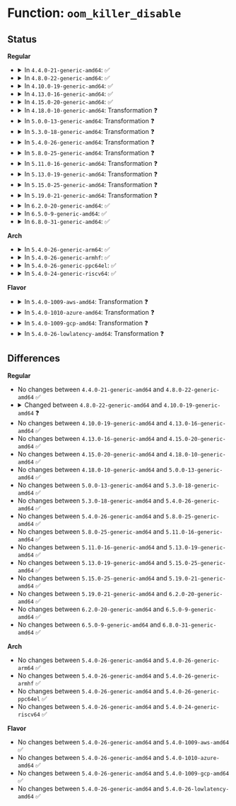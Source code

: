 # Function: <code>oom_killer_disable</code>

## Status
<b>Regular</b>
<ul>
<li>
<details>
<summary>In <code>4.4.0-21-generic-amd64</code>: ✅</summary>

```c
bool oom_killer_disable()
```

```json
{
  "name": "oom_killer_disable",
  "collision_type": "Unique Global",
  "inline_type": "No",
  "funcs": [
    {
      "addr": 18446744071580486336,
      "name": "oom_killer_disable",
      "external": true,
      "loc": "mm/oom_kill.c:458",
      "file": "mm/oom_kill.c",
      "inline": "seen, unknown",
      "caller_inline": [],
      "caller_func": [
        "kernel/power/process.c:freeze_processes"
      ]
    }
  ],
  "symbols": [
    {
      "addr": 18446744071580486336,
      "name": "oom_killer_disable",
      "section": ".text",
      "bind": "STB_GLOBAL",
      "size": 226
    }
  ]
}
```
</details>
</li>
<li>
<details>
<summary>In <code>4.8.0-22-generic-amd64</code>: ✅</summary>

```c
bool oom_killer_disable()
```

```json
{
  "name": "oom_killer_disable",
  "collision_type": "Unique Global",
  "inline_type": "No",
  "funcs": [
    {
      "addr": 18446744071580570032,
      "name": "oom_killer_disable",
      "external": true,
      "loc": "mm/oom_kill.c:711",
      "file": "mm/oom_kill.c",
      "inline": "seen, unknown",
      "caller_inline": [],
      "caller_func": [
        "kernel/power/process.c:freeze_processes"
      ]
    }
  ],
  "symbols": [
    {
      "addr": 18446744071580570032,
      "name": "oom_killer_disable",
      "section": ".text",
      "bind": "STB_GLOBAL",
      "size": 218
    }
  ]
}
```
</details>
</li>
<li>
<details>
<summary>In <code>4.10.0-19-generic-amd64</code>: ✅</summary>

```c
bool oom_killer_disable(long int timeout)
```

```json
{
  "name": "oom_killer_disable",
  "collision_type": "Unique Global",
  "inline_type": "No",
  "funcs": [
    {
      "addr": 18446744071580637664,
      "name": "oom_killer_disable",
      "external": true,
      "loc": "mm/oom_kill.c:709",
      "file": "mm/oom_kill.c",
      "inline": "seen, unknown",
      "caller_inline": [],
      "caller_func": [
        "kernel/power/process.c:freeze_processes"
      ]
    }
  ],
  "symbols": [
    {
      "addr": 18446744071580637664,
      "name": "oom_killer_disable",
      "section": ".text",
      "bind": "STB_GLOBAL",
      "size": 285
    }
  ]
}
```
</details>
</li>
<li>
<details>
<summary>In <code>4.13.0-16-generic-amd64</code>: ✅</summary>

```c
bool oom_killer_disable(long int timeout)
```

```json
{
  "name": "oom_killer_disable",
  "collision_type": "Unique Global",
  "inline_type": "No",
  "funcs": [
    {
      "addr": 18446744071580669728,
      "name": "oom_killer_disable",
      "external": true,
      "loc": "mm/oom_kill.c:713",
      "file": "mm/oom_kill.c",
      "inline": "seen, unknown",
      "caller_inline": [],
      "caller_func": [
        "kernel/power/process.c:freeze_processes"
      ]
    }
  ],
  "symbols": [
    {
      "addr": 18446744071580669728,
      "name": "oom_killer_disable",
      "section": ".text",
      "bind": "STB_GLOBAL",
      "size": 299
    }
  ]
}
```
</details>
</li>
<li>
<details>
<summary>In <code>4.15.0-20-generic-amd64</code>: ✅</summary>

```c
bool oom_killer_disable(long int timeout)
```

```json
{
  "name": "oom_killer_disable",
  "collision_type": "Unique Global",
  "inline_type": "No",
  "funcs": [
    {
      "addr": 18446744071580754784,
      "name": "oom_killer_disable",
      "external": true,
      "loc": "mm/oom_kill.c:737",
      "file": "mm/oom_kill.c",
      "inline": "seen, unknown",
      "caller_inline": [],
      "caller_func": [
        "kernel/power/process.c:freeze_processes"
      ]
    }
  ],
  "symbols": [
    {
      "addr": 18446744071580754784,
      "name": "oom_killer_disable",
      "section": ".text",
      "bind": "STB_GLOBAL",
      "size": 299
    }
  ]
}
```
</details>
</li>
<li>
<details>
<summary>In <code>4.18.0-10-generic-amd64</code>: Transformation ❓</summary>

```c
bool oom_killer_disable(long int timeout)
```

```json
{
  "name": "oom_killer_disable",
  "collision_type": "Unique Global",
  "inline_type": "No",
  "funcs": [
    {
      "addr": 0,
      "name": "oom_killer_disable",
      "external": true,
      "loc": "mm/oom_kill.c:739",
      "file": "mm/oom_kill.c",
      "inline": "seen, unknown",
      "caller_inline": [],
      "caller_func": [
        "kernel/power/process.c:freeze_processes"
      ]
    }
  ],
  "symbols": [
    {
      "addr": 18446744071580893090,
      "name": "oom_killer_disable.cold.28",
      "section": ".text",
      "bind": "STB_LOCAL",
      "size": 24
    },
    {
      "addr": 18446744071580889744,
      "name": "oom_killer_disable",
      "section": ".text",
      "bind": "STB_GLOBAL",
      "size": 318
    }
  ]
}
```
</details>
</li>
<li>
<details>
<summary>In <code>5.0.0-13-generic-amd64</code>: Transformation ❓</summary>

```c
bool oom_killer_disable(long int timeout)
```

```json
{
  "name": "oom_killer_disable",
  "collision_type": "Unique Global",
  "inline_type": "No",
  "funcs": [
    {
      "addr": 0,
      "name": "oom_killer_disable",
      "external": true,
      "loc": "mm/oom_kill.c:747",
      "file": "mm/oom_kill.c",
      "inline": "seen, unknown",
      "caller_inline": [],
      "caller_func": [
        "kernel/power/process.c:freeze_processes"
      ]
    }
  ],
  "symbols": [
    {
      "addr": 18446744071580966718,
      "name": "oom_killer_disable.cold.31",
      "section": ".text",
      "bind": "STB_LOCAL",
      "size": 22
    },
    {
      "addr": 18446744071580963456,
      "name": "oom_killer_disable",
      "section": ".text",
      "bind": "STB_GLOBAL",
      "size": 327
    }
  ]
}
```
</details>
</li>
<li>
<details>
<summary>In <code>5.3.0-18-generic-amd64</code>: Transformation ❓</summary>

```c
bool oom_killer_disable(long int timeout)
```

```json
{
  "name": "oom_killer_disable",
  "collision_type": "Unique Global",
  "inline_type": "No",
  "funcs": [
    {
      "addr": 0,
      "name": "oom_killer_disable",
      "external": true,
      "loc": "mm/oom_kill.c:757",
      "file": "mm/oom_kill.c",
      "inline": "seen, unknown",
      "caller_inline": [],
      "caller_func": [
        "kernel/power/process.c:freeze_processes"
      ]
    }
  ],
  "symbols": [
    {
      "addr": 18446744071581061930,
      "name": "oom_killer_disable.cold",
      "section": ".text",
      "bind": "STB_LOCAL",
      "size": 41
    },
    {
      "addr": 18446744071581060480,
      "name": "oom_killer_disable",
      "section": ".text",
      "bind": "STB_GLOBAL",
      "size": 301
    }
  ]
}
```
</details>
</li>
<li>
<details>
<summary>In <code>5.4.0-26-generic-amd64</code>: Transformation ❓</summary>

```c
bool oom_killer_disable(long int timeout)
```

```json
{
  "name": "oom_killer_disable",
  "collision_type": "Unique Global",
  "inline_type": "No",
  "funcs": [
    {
      "addr": 0,
      "name": "oom_killer_disable",
      "external": true,
      "loc": "mm/oom_kill.c:757",
      "file": "mm/oom_kill.c",
      "inline": "seen, unknown",
      "caller_inline": [],
      "caller_func": [
        "kernel/power/process.c:freeze_processes"
      ]
    }
  ],
  "symbols": [
    {
      "addr": 18446744071581117703,
      "name": "oom_killer_disable.cold",
      "section": ".text",
      "bind": "STB_LOCAL",
      "size": 41
    },
    {
      "addr": 18446744071581116256,
      "name": "oom_killer_disable",
      "section": ".text",
      "bind": "STB_GLOBAL",
      "size": 301
    }
  ]
}
```
</details>
</li>
<li>
<details>
<summary>In <code>5.8.0-25-generic-amd64</code>: Transformation ❓</summary>

```c
bool oom_killer_disable(long int timeout)
```

```json
{
  "name": "oom_killer_disable",
  "collision_type": "Unique Global",
  "inline_type": "No",
  "funcs": [
    {
      "addr": 0,
      "name": "oom_killer_disable",
      "external": true,
      "loc": "mm/oom_kill.c:759",
      "file": "mm/oom_kill.c",
      "inline": "seen, unknown",
      "caller_inline": [],
      "caller_func": [
        "kernel/power/process.c:freeze_processes"
      ]
    }
  ],
  "symbols": [
    {
      "addr": 18446744071581301445,
      "name": "oom_killer_disable.cold",
      "section": ".text",
      "bind": "STB_LOCAL",
      "size": 41
    },
    {
      "addr": 18446744071581300080,
      "name": "oom_killer_disable",
      "section": ".text",
      "bind": "STB_GLOBAL",
      "size": 301
    }
  ]
}
```
</details>
</li>
<li>
<details>
<summary>In <code>5.11.0-16-generic-amd64</code>: Transformation ❓</summary>

```c
bool oom_killer_disable(long int timeout)
```

```json
{
  "name": "oom_killer_disable",
  "collision_type": "Unique Global",
  "inline_type": "No",
  "funcs": [
    {
      "addr": 0,
      "name": "oom_killer_disable",
      "external": true,
      "loc": "mm/oom_kill.c:761",
      "file": "mm/oom_kill.c",
      "inline": "seen, unknown",
      "caller_inline": [],
      "caller_func": [
        "kernel/power/process.c:freeze_processes"
      ]
    }
  ],
  "symbols": [
    {
      "addr": 18446744071591325239,
      "name": "oom_killer_disable.cold",
      "section": ".text",
      "bind": "STB_LOCAL",
      "size": 41
    },
    {
      "addr": 18446744071581344080,
      "name": "oom_killer_disable",
      "section": ".text",
      "bind": "STB_GLOBAL",
      "size": 301
    }
  ]
}
```
</details>
</li>
<li>
<details>
<summary>In <code>5.13.0-19-generic-amd64</code>: Transformation ❓</summary>

```c
bool oom_killer_disable(long int timeout)
```

```json
{
  "name": "oom_killer_disable",
  "collision_type": "Unique Global",
  "inline_type": "No",
  "funcs": [
    {
      "addr": 0,
      "name": "oom_killer_disable",
      "external": true,
      "loc": "mm/oom_kill.c:760",
      "file": "mm/oom_kill.c",
      "inline": "seen, unknown",
      "caller_inline": [],
      "caller_func": [
        "kernel/power/process.c:freeze_processes"
      ]
    }
  ],
  "symbols": [
    {
      "addr": 18446744071591267278,
      "name": "oom_killer_disable.cold",
      "section": ".text",
      "bind": "STB_LOCAL",
      "size": 41
    },
    {
      "addr": 18446744071581363168,
      "name": "oom_killer_disable",
      "section": ".text",
      "bind": "STB_GLOBAL",
      "size": 301
    }
  ]
}
```
</details>
</li>
<li>
<details>
<summary>In <code>5.15.0-25-generic-amd64</code>: Transformation ❓</summary>

```c
bool oom_killer_disable(long int timeout)
```

```json
{
  "name": "oom_killer_disable",
  "collision_type": "Unique Global",
  "inline_type": "No",
  "funcs": [
    {
      "addr": 0,
      "name": "oom_killer_disable",
      "external": true,
      "loc": "mm/oom_kill.c:761",
      "file": "mm/oom_kill.c",
      "inline": "seen, unknown",
      "caller_inline": [],
      "caller_func": [
        "kernel/power/process.c:freeze_processes"
      ]
    }
  ],
  "symbols": [
    {
      "addr": 18446744071592191039,
      "name": "oom_killer_disable.cold",
      "section": ".text",
      "bind": "STB_LOCAL",
      "size": 41
    },
    {
      "addr": 18446744071581610976,
      "name": "oom_killer_disable",
      "section": ".text",
      "bind": "STB_GLOBAL",
      "size": 301
    }
  ]
}
```
</details>
</li>
<li>
<details>
<summary>In <code>5.19.0-21-generic-amd64</code>: Transformation ❓</summary>

```c
bool oom_killer_disable(long int timeout)
```

```json
{
  "name": "oom_killer_disable",
  "collision_type": "Unique Global",
  "inline_type": "No",
  "funcs": [
    {
      "addr": 0,
      "name": "oom_killer_disable",
      "external": true,
      "loc": "mm/oom_kill.c:818",
      "file": "mm/oom_kill.c",
      "inline": "seen, unknown",
      "caller_inline": [],
      "caller_func": [
        "kernel/power/process.c:freeze_processes"
      ]
    }
  ],
  "symbols": [
    {
      "addr": 18446744071593966427,
      "name": "oom_killer_disable.cold",
      "section": ".text",
      "bind": "STB_LOCAL",
      "size": 51
    },
    {
      "addr": 18446744071581971200,
      "name": "oom_killer_disable",
      "section": ".text",
      "bind": "STB_GLOBAL",
      "size": 293
    }
  ]
}
```
</details>
</li>
<li>
<details>
<summary>In <code>6.2.0-20-generic-amd64</code>: ✅</summary>

```c
bool oom_killer_disable(long int timeout)
```

```json
{
  "name": "oom_killer_disable",
  "collision_type": "Unique Global",
  "inline_type": "No",
  "funcs": [
    {
      "addr": 18446744071582405440,
      "name": "oom_killer_disable",
      "external": true,
      "loc": "mm/oom_kill.c:817",
      "file": "mm/oom_kill.c",
      "inline": "seen, unknown",
      "caller_inline": [],
      "caller_func": [
        "kernel/power/process.c:freeze_processes"
      ]
    }
  ],
  "symbols": [
    {
      "addr": 18446744071582405440,
      "name": "oom_killer_disable",
      "section": ".text",
      "bind": "STB_GLOBAL",
      "size": 338
    }
  ]
}
```
</details>
</li>
<li>
<details>
<summary>In <code>6.5.0-9-generic-amd64</code>: ✅</summary>

```c
bool oom_killer_disable(long int timeout)
```

```json
{
  "name": "oom_killer_disable",
  "collision_type": "Unique Global",
  "inline_type": "No",
  "funcs": [
    {
      "addr": 18446744071582611456,
      "name": "oom_killer_disable",
      "external": true,
      "loc": "mm/oom_kill.c:817",
      "file": "mm/oom_kill.c",
      "inline": "seen, unknown",
      "caller_inline": [],
      "caller_func": [
        "kernel/power/process.c:freeze_processes"
      ]
    }
  ],
  "symbols": [
    {
      "addr": 18446744071582611456,
      "name": "oom_killer_disable",
      "section": ".text",
      "bind": "STB_GLOBAL",
      "size": 338
    }
  ]
}
```
</details>
</li>
<li>
<details>
<summary>In <code>6.8.0-31-generic-amd64</code>: ✅</summary>

```c
bool oom_killer_disable(long int timeout)
```

```json
{
  "name": "oom_killer_disable",
  "collision_type": "Unique Global",
  "inline_type": "No",
  "funcs": [
    {
      "addr": 18446744071582783024,
      "name": "oom_killer_disable",
      "external": true,
      "loc": "mm/oom_kill.c:814",
      "file": "mm/oom_kill.c",
      "inline": "seen, unknown",
      "caller_inline": [],
      "caller_func": [
        "kernel/power/process.c:freeze_processes"
      ]
    }
  ],
  "symbols": [
    {
      "addr": 18446744071582783024,
      "name": "oom_killer_disable",
      "section": ".text",
      "bind": "STB_GLOBAL",
      "size": 338
    }
  ]
}
```
</details>
</li>
</ul>
<b>Arch</b>
<ul>
<li>
<details>
<summary>In <code>5.4.0-26-generic-arm64</code>: ✅</summary>

```c
bool oom_killer_disable(long int timeout)
```

```json
{
  "name": "oom_killer_disable",
  "collision_type": "Unique Global",
  "inline_type": "No",
  "funcs": [
    {
      "addr": 18446603336492484720,
      "name": "oom_killer_disable",
      "external": true,
      "loc": "mm/oom_kill.c:757",
      "file": "mm/oom_kill.c",
      "inline": "seen, unknown",
      "caller_inline": [],
      "caller_func": [
        "kernel/power/process.c:freeze_processes"
      ]
    }
  ],
  "symbols": [
    {
      "addr": 18446603336492484720,
      "name": "oom_killer_disable",
      "section": ".text",
      "bind": "STB_GLOBAL",
      "size": 392
    }
  ]
}
```
</details>
</li>
<li>
<details>
<summary>In <code>5.4.0-26-generic-armhf</code>: ✅</summary>

```c
bool oom_killer_disable(long int timeout)
```

```json
{
  "name": "oom_killer_disable",
  "collision_type": "Unique Global",
  "inline_type": "No",
  "funcs": [
    {
      "addr": 3226357800,
      "name": "oom_killer_disable",
      "external": true,
      "loc": "mm/oom_kill.c:757",
      "file": "mm/oom_kill.c",
      "inline": "seen, unknown",
      "caller_inline": [],
      "caller_func": [
        "kernel/power/process.c:freeze_processes"
      ]
    }
  ],
  "symbols": [
    {
      "addr": 3226357800,
      "name": "oom_killer_disable",
      "section": ".text",
      "bind": "STB_GLOBAL",
      "size": 340
    }
  ]
}
```
</details>
</li>
<li>
<details>
<summary>In <code>5.4.0-26-generic-ppc64el</code>: ✅</summary>

```c
bool oom_killer_disable(long int timeout)
```

```json
{
  "name": "oom_killer_disable",
  "collision_type": "Unique Global",
  "inline_type": "No",
  "funcs": [
    {
      "addr": 13835058055285770912,
      "name": "oom_killer_disable",
      "external": true,
      "loc": "mm/oom_kill.c:757",
      "file": "mm/oom_kill.c",
      "inline": "seen, unknown",
      "caller_inline": [],
      "caller_func": [
        "kernel/power/process.c:freeze_processes"
      ]
    }
  ],
  "symbols": [
    {
      "addr": 13835058055285770912,
      "name": "oom_killer_disable",
      "section": ".text",
      "bind": "STB_GLOBAL",
      "size": 444
    }
  ]
}
```
</details>
</li>
<li>
<details>
<summary>In <code>5.4.0-24-generic-riscv64</code>: ✅</summary>

```c
bool oom_killer_disable(long int timeout)
```

```json
{
  "name": "oom_killer_disable",
  "collision_type": "Unique Global",
  "inline_type": "No",
  "funcs": [
    {
      "addr": 18446743936272549248,
      "name": "oom_killer_disable",
      "external": true,
      "loc": "mm/oom_kill.c:757",
      "file": "mm/oom_kill.c",
      "inline": "seen, unknown",
      "caller_inline": [],
      "caller_func": [
        "kernel/power/process.c:freeze_processes"
      ]
    }
  ],
  "symbols": [
    {
      "addr": 18446743936272549248,
      "name": "oom_killer_disable",
      "section": ".text",
      "bind": "STB_GLOBAL",
      "size": 270
    }
  ]
}
```
</details>
</li>
</ul>
<b>Flavor</b>
<ul>
<li>
<details>
<summary>In <code>5.4.0-1009-aws-amd64</code>: Transformation ❓</summary>

```c
bool oom_killer_disable(long int timeout)
```

```json
{
  "name": "oom_killer_disable",
  "collision_type": "Unique Global",
  "inline_type": "No",
  "funcs": [
    {
      "addr": 0,
      "name": "oom_killer_disable",
      "external": true,
      "loc": "mm/oom_kill.c:757",
      "file": "mm/oom_kill.c",
      "inline": "seen, unknown",
      "caller_inline": [],
      "caller_func": [
        "kernel/power/process.c:freeze_processes"
      ]
    }
  ],
  "symbols": [
    {
      "addr": 18446744071581086551,
      "name": "oom_killer_disable.cold",
      "section": ".text",
      "bind": "STB_LOCAL",
      "size": 41
    },
    {
      "addr": 18446744071581085104,
      "name": "oom_killer_disable",
      "section": ".text",
      "bind": "STB_GLOBAL",
      "size": 301
    }
  ]
}
```
</details>
</li>
<li>
<details>
<summary>In <code>5.4.0-1010-azure-amd64</code>: Transformation ❓</summary>

```c
bool oom_killer_disable(long int timeout)
```

```json
{
  "name": "oom_killer_disable",
  "collision_type": "Unique Global",
  "inline_type": "No",
  "funcs": [
    {
      "addr": 0,
      "name": "oom_killer_disable",
      "external": true,
      "loc": "mm/oom_kill.c:757",
      "file": "mm/oom_kill.c",
      "inline": "seen, unknown",
      "caller_inline": [],
      "caller_func": [
        "kernel/power/process.c:freeze_processes"
      ]
    }
  ],
  "symbols": [
    {
      "addr": 18446744071581033735,
      "name": "oom_killer_disable.cold",
      "section": ".text",
      "bind": "STB_LOCAL",
      "size": 41
    },
    {
      "addr": 18446744071581032288,
      "name": "oom_killer_disable",
      "section": ".text",
      "bind": "STB_GLOBAL",
      "size": 301
    }
  ]
}
```
</details>
</li>
<li>
<details>
<summary>In <code>5.4.0-1009-gcp-amd64</code>: Transformation ❓</summary>

```c
bool oom_killer_disable(long int timeout)
```

```json
{
  "name": "oom_killer_disable",
  "collision_type": "Unique Global",
  "inline_type": "No",
  "funcs": [
    {
      "addr": 0,
      "name": "oom_killer_disable",
      "external": true,
      "loc": "mm/oom_kill.c:757",
      "file": "mm/oom_kill.c",
      "inline": "seen, unknown",
      "caller_inline": [],
      "caller_func": [
        "kernel/power/process.c:freeze_processes"
      ]
    }
  ],
  "symbols": [
    {
      "addr": 18446744071581077751,
      "name": "oom_killer_disable.cold",
      "section": ".text",
      "bind": "STB_LOCAL",
      "size": 41
    },
    {
      "addr": 18446744071581076304,
      "name": "oom_killer_disable",
      "section": ".text",
      "bind": "STB_GLOBAL",
      "size": 301
    }
  ]
}
```
</details>
</li>
<li>
<details>
<summary>In <code>5.4.0-26-lowlatency-amd64</code>: Transformation ❓</summary>

```c
bool oom_killer_disable(long int timeout)
```

```json
{
  "name": "oom_killer_disable",
  "collision_type": "Unique Global",
  "inline_type": "No",
  "funcs": [
    {
      "addr": 0,
      "name": "oom_killer_disable",
      "external": true,
      "loc": "mm/oom_kill.c:757",
      "file": "mm/oom_kill.c",
      "inline": "seen, unknown",
      "caller_inline": [],
      "caller_func": [
        "kernel/power/process.c:freeze_processes"
      ]
    }
  ],
  "symbols": [
    {
      "addr": 18446744071581139628,
      "name": "oom_killer_disable.cold",
      "section": ".text",
      "bind": "STB_LOCAL",
      "size": 41
    },
    {
      "addr": 18446744071581138160,
      "name": "oom_killer_disable",
      "section": ".text",
      "bind": "STB_GLOBAL",
      "size": 296
    }
  ]
}
```
</details>
</li>
</ul>

## Differences
<b>Regular</b>
<ul>
<li>
No changes between <code>4.4.0-21-generic-amd64</code> and <code>4.8.0-22-generic-amd64</code> ✅
</li>
<li>
<details>
<summary>Changed between <code>4.8.0-22-generic-amd64</code> and <code>4.10.0-19-generic-amd64</code> ❓</summary>
<ul>
<li>
<b>Param added. </b>
<code>long int timeout</code>
</li>
</ul>
</details>
</li>
<li>
No changes between <code>4.10.0-19-generic-amd64</code> and <code>4.13.0-16-generic-amd64</code> ✅
</li>
<li>
No changes between <code>4.13.0-16-generic-amd64</code> and <code>4.15.0-20-generic-amd64</code> ✅
</li>
<li>
No changes between <code>4.15.0-20-generic-amd64</code> and <code>4.18.0-10-generic-amd64</code> ✅
</li>
<li>
No changes between <code>4.18.0-10-generic-amd64</code> and <code>5.0.0-13-generic-amd64</code> ✅
</li>
<li>
No changes between <code>5.0.0-13-generic-amd64</code> and <code>5.3.0-18-generic-amd64</code> ✅
</li>
<li>
No changes between <code>5.3.0-18-generic-amd64</code> and <code>5.4.0-26-generic-amd64</code> ✅
</li>
<li>
No changes between <code>5.4.0-26-generic-amd64</code> and <code>5.8.0-25-generic-amd64</code> ✅
</li>
<li>
No changes between <code>5.8.0-25-generic-amd64</code> and <code>5.11.0-16-generic-amd64</code> ✅
</li>
<li>
No changes between <code>5.11.0-16-generic-amd64</code> and <code>5.13.0-19-generic-amd64</code> ✅
</li>
<li>
No changes between <code>5.13.0-19-generic-amd64</code> and <code>5.15.0-25-generic-amd64</code> ✅
</li>
<li>
No changes between <code>5.15.0-25-generic-amd64</code> and <code>5.19.0-21-generic-amd64</code> ✅
</li>
<li>
No changes between <code>5.19.0-21-generic-amd64</code> and <code>6.2.0-20-generic-amd64</code> ✅
</li>
<li>
No changes between <code>6.2.0-20-generic-amd64</code> and <code>6.5.0-9-generic-amd64</code> ✅
</li>
<li>
No changes between <code>6.5.0-9-generic-amd64</code> and <code>6.8.0-31-generic-amd64</code> ✅
</li>
</ul>
<b>Arch</b>
<ul>
<li>
No changes between <code>5.4.0-26-generic-amd64</code> and <code>5.4.0-26-generic-arm64</code> ✅
</li>
<li>
No changes between <code>5.4.0-26-generic-amd64</code> and <code>5.4.0-26-generic-armhf</code> ✅
</li>
<li>
No changes between <code>5.4.0-26-generic-amd64</code> and <code>5.4.0-26-generic-ppc64el</code> ✅
</li>
<li>
No changes between <code>5.4.0-26-generic-amd64</code> and <code>5.4.0-24-generic-riscv64</code> ✅
</li>
</ul>
<b>Flavor</b>
<ul>
<li>
No changes between <code>5.4.0-26-generic-amd64</code> and <code>5.4.0-1009-aws-amd64</code> ✅
</li>
<li>
No changes between <code>5.4.0-26-generic-amd64</code> and <code>5.4.0-1010-azure-amd64</code> ✅
</li>
<li>
No changes between <code>5.4.0-26-generic-amd64</code> and <code>5.4.0-1009-gcp-amd64</code> ✅
</li>
<li>
No changes between <code>5.4.0-26-generic-amd64</code> and <code>5.4.0-26-lowlatency-amd64</code> ✅
</li>
</ul>
